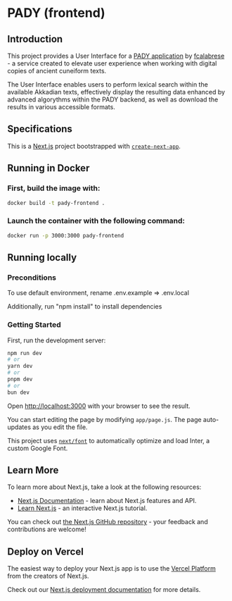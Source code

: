 # PADY (frontend)

## Introduction

This project provides a User Interface for a [PADY application](https://github.com/fcalabrese/Pady) by [fcalabrese](https://github.com/fcalabrese) - a service created to elevate user experience when working with digital copies of ancient cuneiform texts.

The User Interface enables users to perform lexical search within the available Akkadian texts, effectively display the 
resulting data enhanced by advanced algorythms within the PADY backend, as well as download the results in various accessible formats.

## Specifications

This is a [Next.js](https://nextjs.org/) project bootstrapped with [`create-next-app`](https://github.com/vercel/next.js/tree/canary/packages/create-next-app).

## Running in Docker

### First, build the image with:

```bash
docker build -t pady-frontend .
```

### Launch the container with the following command:

```bash
docker run -p 3000:3000 pady-frontend
```

## Running locally

### Preconditions

To use default environment, rename .env.example => .env.local 

Additionally, run "npm install" to install dependencies

### Getting Started

First, run the development server:

```bash
npm run dev
# or
yarn dev
# or
pnpm dev
# or
bun dev
```

Open [http://localhost:3000](http://localhost:3000) with your browser to see the result.

You can start editing the page by modifying `app/page.js`. The page auto-updates as you edit the file.

This project uses [`next/font`](https://nextjs.org/docs/basic-features/font-optimization) to automatically optimize and load Inter, a custom Google Font.

## Learn More

To learn more about Next.js, take a look at the following resources:

- [Next.js Documentation](https://nextjs.org/docs) - learn about Next.js features and API.
- [Learn Next.js](https://nextjs.org/learn) - an interactive Next.js tutorial.

You can check out [the Next.js GitHub repository](https://github.com/vercel/next.js/) - your feedback and contributions are welcome!

## Deploy on Vercel

The easiest way to deploy your Next.js app is to use the [Vercel Platform](https://vercel.com/new?utm_medium=default-template&filter=next.js&utm_source=create-next-app&utm_campaign=create-next-app-readme) from the creators of Next.js.

Check out our [Next.js deployment documentation](https://nextjs.org/docs/deployment) for more details.

